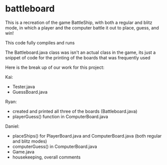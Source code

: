 # battleboard
This is a recreation of the game BattleShip, with both a regular and blitz mode, in which a player and the computer battle it out to place, guess, and win!

This code fully compiles and runs

The Battleboard.java class was isn't an actual class in the game, its just a snippet of code for the printing of the boards that was frequently used

Here is the break up of our work for this project:

Kai:
- Tester.java
- GuessBoard.java


Ryan: 
- created and printed all three of the boards (Battleboard.java)
- playerGuess() function in ComputerBoard.java


Daniel: 
- placeShips() for PlayerBoard.java and ComputerBoard.java (both regular and blitz modes)
- computerGuess() in ComputerBoard.java
- Game.java
- housekeeping, overall comments

